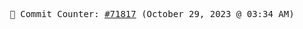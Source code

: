 <p align="center">
    <samp>
        📮 Commit Counter: <a href="https://github.com/Javascript-void0/Javascript-void0/commits/main">#71817</a> (October 29, 2023 @ 03:34 AM)
    </samp>
</p>